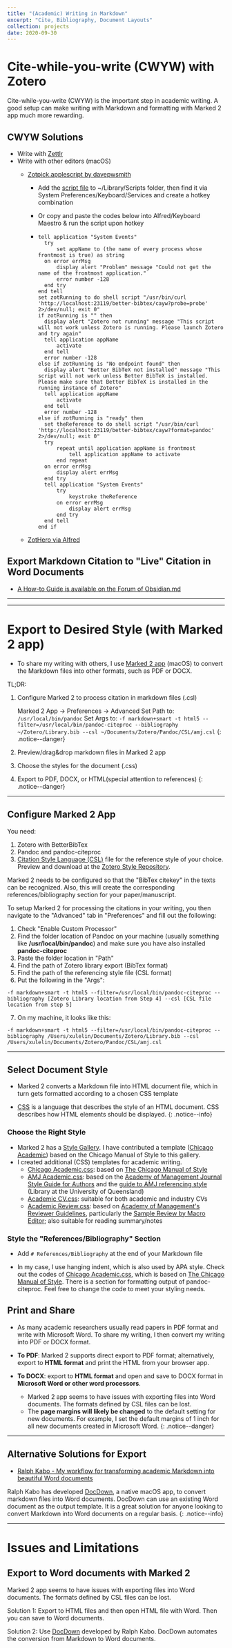 ```yaml
---
title: "(Academic) Writing in Markdown"
excerpt: "Cite, Bibliography, Document Layouts"
collection: projects
date: 2020-09-30
---
```



# Cite-while-you-write (CWYW) with Zotero

Cite-while-you-write (CWYW) is the important step in academic writing. A good setup can make writing with Markdown and formatting with Marked 2 app much more rewarding.



## CWYW Solutions

- Write with [Zettlr](https://www.zettlr.com/)
- Write with other editors (macOS)
  - [Zotpick.applescript by davepwsmith](https://davepwsmith.github.io/academic-scrivener-howto/)

    - Add the [script file](https://github.com/davepwsmith/zotpick-applescript/blob/master/zotpick-pandoc.applescript) to ~/Library/Scripts folder, then find it via System Preferences/Keyboard/Services and create a hotkey combination

    - Or copy and paste the codes below into Alfred/Keyboard Maestro & run the script upon hotkey

    - ```applescript
      tell application "System Events"
      	try
      		set appName to (the name of every process whose frontmost is true) as string
      	on error errMsg
      		display alert "Problem" message "Could not get the name of the frontmost application."
      		error number -128
      	end try
      end tell
      set zotRunning to do shell script "/usr/bin/curl 'http://localhost:23119/better-bibtex/cayw?probe=probe' 2>/dev/null; exit 0"
      if zotRunning is "" then
      	display alert "Zotero not running" message "This script will not work unless Zotero is running. Please launch Zotero and try again"
      	tell application appName
      		activate
      	end tell
      	error number -128
      else if zotRunning is "No endpoint found" then
      	display alert "Better BibTeX not installed" message "This script will not work unless Better BibTeX is installed. Please make sure that Better BibTeX is installed in the running instance of Zotero"
      	tell application appName
      		activate
      	end tell
      	error number -128
      else if zotRunning is "ready" then
      	set theReference to do shell script "/usr/bin/curl 'http://localhost:23119/better-bibtex/cayw?format=pandoc' 2>/dev/null; exit 0"
      	try
      		repeat until application appName is frontmost
      			tell application appName to activate
      		end repeat
      	on error errMsg
      		display alert errMsg
      	end try
      	tell application "System Events"
      		try
      			keystroke theReference
      		on error errMsg
      			display alert errMsg
      		end try
      	end tell
      end if
      
      ```

  - [ZotHero via Alfred](https://github.com/deanishe/zothero)

## Export Markdown Citation to "Live" Citation in Word Documents

- [A How-to Guide is available on the Forum of Obsidian.md](https://forum.obsidian.md/t/new-plugin-citations-with-zotero/9793/80?u=linxule)


------

------



# Export to Desired Style (with Marked 2 app)

- To share my writing with others, I use [Marked 2 app](https://marked2app.com/) (macOS) to convert the Markdown files into other formats, such as PDF or DOCX.

TL;DR:

1. Configure Marked 2 to process citation in markdown files (.csl)

   Marked 2 App -> Preferences -> Advanced
   Set Path to:
   ```/usr/local/bin/pandoc```
   Set Args to:
   ```-f markdown+smart -t html5 --filter=/usr/local/bin/pandoc-citeproc --bibliography ~/Zotero/Library.bib --csl ~/Documents/Zotero/Pandoc/CSL/amj.csl```
   {: .notice--danger}

2. Preview/drag&drop markdown files in Marked 2 app

3. Choose the styles for the document (.css)

4. Export to PDF, DOCX, or HTML(special attention to references)
    {: .notice--danger}



------



## Configure Marked 2 App

You need:

1. Zotero with BetterBibTex
2. Pandoc and pandoc-citeproc
3. [Citation Style Language (CSL)](https://citationstyles.org/) file for the reference style of your choice. Preview and download at the [Zotero Style Repository](https://www.zotero.org/styles).   

Marked 2 needs to be configured so that the "BibTex citekey" in the texts can be recognized. Also, this will create the corresponding references/bibliography section for your paper/manuscript.

To setup Marked 2 for processing the citations in your writing, you then navigate to the "Advanced" tab in "Preferences" and fill out the following:


1. Check "Enable Custom Processor"
2. Find the folder location of Pandoc on your machine (usually something like **/usr/local/bin/pandoc**) and make sure you have also installed **pandoc-citeproc**
3. Paste the folder location in "Path"
4. Find the path of Zotero library export (BibTex format)
5. Find the path of the referencing style file (CSL format)  
6. Put the following in the "Args":

```-f markdown+smart -t html5 --filter=/usr/local/bin/pandoc-citeproc --bibliography [Zotero Library location from Step 4] --csl [CSL file location from step 5]```

7. On my machine, it looks like this:

```-f markdown+smart -t html5 --filter=/usr/local/bin/pandoc-citeproc --bibliography /Users/xulelin/Documents/Zotero/Library.bib --csl /Users/xulelin/Documents/Zotero/Pandoc/CSL/amj.csl```



------



## Select Document Style

- Marked 2 converts a Markdown file into HTML document file, which in turn gets formatted according to a chosen CSS template

- [CSS](https://www.w3schools.com/css/default.asp) is a language that describes the style of an HTML document. CSS describes how HTML elements should be displayed.
  {: .notice--info}



###  Choose the Right Style

- Marked 2 has a [Style Gallery](https://marked2app.com/styles/#). I have contributed a template ([Chicago Academic](https://marked2app.com/styles/preview#Chicago%20Academic)) based on the Chicago Manual of Style to this gallery.
- I created additional (CSS) templates for academic writing.
  - [Chicago Academic.css](https://linxule.github.io/files/css/chicago-academic.css): based on [The Chicago Manual of Style](https://www.chicagomanualofstyle.org/home.html)
  - [AMJ Academic.css](https://linxule.github.io/files/css/amj-academic.css): based on the [Academy of Management Journal Style Guide for Authors](http://aom.org/publications/amj/styleguide/) and the [guide to AMJ referencing style](https://guides.library.uq.edu.au/amj-version-for-printing) (Library at the University of Queensland)
  - [Academic CV.css](https://linxule.github.io/files/css/academic-cv.css): suitable for both academic and industry CVs
  - [Academic Review.css](https://linxule.github.io/files/css/academic-review.css): based on [Academy of Management's Reviewer Guidelines](http://aom.org/annualmeeting/reviewerguidelines/), particularly the [Sample Review by Macro Editor](https://aom.org/uploadedFiles/Publications/AMJ/ReviewsbyMacroEditors.pdf); also suitable for reading summary/notes



### Style the "References/Bibliography" Section

- Add `# References/Bibliography` at the end of your Markdown file

- In my case, I use hanging indent, which is also used by APA style. Check out the codes of [Chicago Academic.css](https://linxule.github.io/files/css/chicago-academic.css), which is based on [The Chicago Manual of Style](https://www.chicagomanualofstyle.org/home.html). There is a section for formatting output of pandoc-citeproc. Feel free to change the code to meet your styling needs.





## Print and Share

- As many academic researchers usually read papers in PDF format and write with Microsoft Word. To share my writing, I then convert my writing into PDF or DOCX format.

- **To PDF**: Marked 2 supports direct export to PDF format; alternatively, export to **HTML format** and print the HTML from your browser app.

- **To DOCX**: export to **HTML format** and open and save to DOCX format in **Microsoft Word or other word processors**.

  - Marked 2 app seems to have issues with exporting files into Word documents. The formats defined by CSL files can be lost.
  - The **page margins will likely be changed** to the default setting for new documents. For example, I set the default margins of 1 inch for all new documents created in Microsoft Word. {: .notice--danger}



***


## Alternative Solutions for Export

- [Ralph Kabo - My workflow for transforming academic Markdown into beautiful Word documents](https://raphaelkabo.com/blog/posts/markdown-to-word/)

Ralph Kabo has developed [DocDown](https://raphaelkabo.com/blog/posts/introducing-docdown/), a native macOS app, to convert markdown files into Word documents. DocDown can use an existing Word document as the output template. It is a great solution for anyone looking to convert Markdown into Word documents on a regular basis.
{: .notice--info}



------



# Issues and Limitations

## Export to Word documents with Marked 2
Marked 2 app seems to have issues with exporting files into Word documents. The formats defined by CSL files can be lost.

Solution 1: Export to HTML files and then open HTML file with Word. Then you can save to Word documents.

Solution 2: Use [DocDown](https://raphaelkabo.com/blog/posts/introducing-docdown/) developed by Ralph Kabo. DocDown automates the conversion from Markdown to Word documents.
